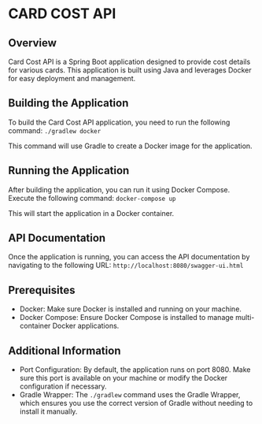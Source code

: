 # CARD COST API
## Overview

Card Cost API is a Spring Boot application designed to provide cost details for various cards. 
This application is built using Java and leverages Docker for easy deployment and management.

## Building the Application

To build the Card Cost API application, you need to run the following command:
`./gradlew docker`

This command will use Gradle to create a Docker image for the application.

## Running the Application

After building the application, you can run it using Docker Compose. Execute the following command:
`docker-compose up`

This will start the application in a Docker container.

## API Documentation

Once the application is running, you can access the API documentation by navigating to the following URL:
`http://localhost:8080/swagger-ui.html`

## Prerequisites

* Docker: Make sure Docker is installed and running on your machine.
* Docker Compose: Ensure Docker Compose is installed to manage multi-container Docker applications.

## Additional Information
* Port Configuration: By default, the application runs on port 8080. Make sure this port is available on your machine 
or modify the Docker configuration if necessary.
* Gradle Wrapper: The `./gradlew` command uses the Gradle Wrapper, which ensures you use the correct version of 
Gradle without needing to install it manually.


